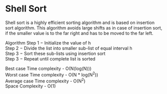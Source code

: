 # Shell Sort
Shell sort is a highly efficient sorting algorithm and is based on insertion sort algorithm. This algorithm avoids large shifts as in case of insertion sort, if the smaller value is to the far right and has to be moved to the far left.

Algorithm
Step 1 − Initialize the value of h <br/>
Step 2 − Divide the list into smaller sub-list of equal interval h <br/>
Step 3 − Sort these sub-lists using insertion sort <br/>
Step 3 − Repeat until complete list is sorted <br/>

Best case Time complexity - O(N(log(N))) <br/>
Worst case Time complexity - O(N * log(N<sup>2</sup>)) <br/>
Average case Time complexity - O(N<sup>2</sup>) <br/>
Space Complexity - O(1) <br/>
